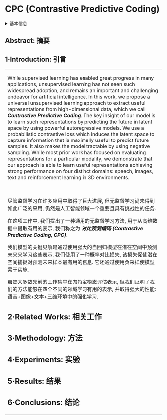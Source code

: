 # CPC (Contrastive Predictive Coding)

<details>
<summary>基本信息</summary>

- 标题: "Representation Learning with Contrastive Predictive Coding"
- 作者:
  - 01 Aaron van den Oord (DeepMind)
  - 02 Yazhe Li (DeepMind)
  - 03 Oriol Vinyals (DeepMind)
- 链接:
  - [ArXiv](https://arxiv.org/abs/1807.03748)
  - [Publication]()
  - [Github]()
  - [Demo]()
- 文件:
  - [ArXiv](_PDF/1807.03748v2__CPC__Representation_Learning_with_Contrastive_Predictive_Coding.pdf)
  - [Publication] #TODO

</details>

## Abstract: 摘要

## 1·Introduction: 引言

<table><tr><td width="50%">

While supervised learning has enabled great progress in many applications, unsupervised learning has not seen such widespread adoption, and remains an important and challenging endeavor for artificial intelligence.
In this work, we propose a universal unsupervised learning approach to extract useful representations from high-dimensional data, which we call ***Contrastive Predictive Coding***.
The key insight of our model is to learn such representations by predicting the future in latent space by using powerful autoregressive models.
We use a probabilistic contrastive loss which induces the latent space to capture information that is maximally useful to predict future samples.
It also makes the model tractable by using negative sampling.
While most prior work has focused on evaluating representations for a particular modality, we demonstrate that our approach is able to learn useful representations achieving strong performance on four distinct domains: speech, images, text and reinforcement learning in 3D environments.

</details>
<br>

尽管监督学习在许多应用中取得了巨大进展, 但无监督学习尚未得到如此广泛的采用, 仍然是人工智能领域一个重要且具有挑战性的任务.

在这项工作中, 我们提出了一种通用的无监督学习方法, 用于从高维数据中提取有用的表示, 我们称之为 ***对比预测编码 (Contrastive Predictive Coding, CPC)***.

我们模型的关键见解是通过使用强大的自回归模型在潜在空间中预测未来来学习这些表示.
我们使用了一种概率对比损失, 该损失促使潜在空间捕捉对预测未来样本最有用的信息.
它还通过使用负采样使模型易于实施.

虽然大多数先前的工作集中在为特定模态评估表示, 但我们证明了我们的方法能够在四个不同的领域学习有用的表示, 并取得强大的性能: 语音+图像+文本+三维环境中的强化学习.

## 2·Related Works: 相关工作

## 3·Methodology: 方法

## 4·Experiments: 实验

## 5·Results: 结果

## 6·Conclusions: 结论
